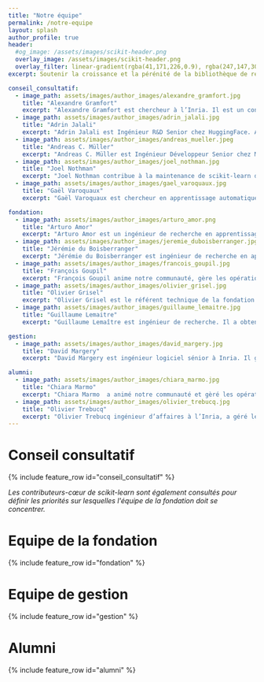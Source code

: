 ```yaml
---
title: "Notre équipe"
permalink: /notre-equipe
layout: splash
author_profile: true
header:
  #og_image: /assets/images/scikit-header.png
  overlay_image: /assets/images/scikit-header.png
  overlay_filter: linear-gradient(rgba(41,171,226,0.9), rgba(247,147,30,0.9))
excerpt: Soutenir la croissance et la pérénité de la bibliothèque de référence du machine learning avec l’aide de nos partenaires.

conseil_consultatif:
  - image_path: assets/images/author_images/alexandre_gramfort.jpg
    title: "Alexandre Gramfort"
    excerpt: "Alexandre Gramfort est chercheur à l’Inria. Il est un contributeur-cœur de scikit-learn depuis 2009. Il est un expert en apprentissage automatique, optimisation et informatique scientifique en Python."
  - image_path: assets/images/author_images/adrin_jalali.jpg
    title: "Adrin Jalali"
    excerpt: "Adrin Jalali est Ingénieur R&D Senior chez HuggingFace. Adrin a une formation en informatique et bioinformatique. Il est un membre actif de la communauté PyData et il contribue à scikit-learn depuis 2018."
  - image_path: assets/images/author_images/andreas_mueller.jpeg
    title: "Andreas C. Müller"
    excerpt: "Andreas C. Müller est Ingénieur Développeur Senior chez Microsoft. Il est l’auteur du livre «Le Machine learning avec Python». Il est contributeur-cœur de scikit-learn depuis 2011."
  - image_path: assets/images/author_images/joel_nothman.jpg
    title: "Joel Nothman"
    excerpt: "Joel Nothman contribue à la maintenance de scikit-learn depuis 2013, durant son doctorat en Traitement Automatique du Langage Naturel à l’Université de Sydney. Actuellement, il travaille en tant que référant technique au Centre Informatique de Sydney comme consultant, ingénieur et enseignant pour améliorer la recherche en science des données à cette même université."
  - image_path: assets/images/author_images/gael_varoquaux.jpg
    title: "Gaël Varoquaux"
    excerpt: "Gaël Varoquaux est chercheur en apprentissage automatique à l’Inria. Il est expert dans les domaines d’optimisation, régularisation et de représentation de données discrètes. Il est un contributeur-cœur de scikit-learn depuis 2009 et contributeur de l’écosystème scientifique Python depuis 2004. Gaël est en charge du pilotage de la fondation."

fondation:
  - image_path: assets/images/author_images/arturo_amor.png
    title: "Arturo Amor"
    excerpt: "Arturo Amor est un ingénieur de recherche en apprentissage automatique. Titulaire d’un doctorat en physique théorique, il est aujourd’hui l’un des principaux contributeurs de scikit-learn et s’attache tout particulièrement à rendre la documentation claire et accessible à tous."
  - image_path: assets/images/author_images/jeremie_duboisberranger.jpg
    title: "Jérémie du Boisberranger"
    excerpt: "Jérémie du Boisberranger est ingénieur de recherche en apprentissage automatique. Il a une formation en physique théorique. Il est contributeur-cœur depuis 2019."
  - image_path: assets/images/author_images/francois_goupil.jpg
    title: "François Goupil"
    excerpt: "François Goupil anime notre communauté, gère les opérations du consortium et la relation avec nos mécènes. Il est ingénieur spécialisé en deep learning et s’est intéressé aux questions de robustesse et de certification. Il est passionné par les dynamiques humaines des projets d’innovation et la beauté de la coopération dans les projets open source."
  - image_path: assets/images/author_images/olivier_grisel.jpg
    title: "Olivier Grisel"
    excerpt: "Olivier Grisel est le référent technique de la fondation. Il est contributeur-cœur de scikit-learn depuis 2010. Il est expert en apprentissage automatique et enseigne l’apprentissage profond à l’École Polytechnique et l’Université Paris Saclay."
  - image_path: assets/images/author_images/guillaume_lemaitre.jpg
    title: "Guillaume Lemaitre"
    excerpt: "Guillaume Lemaître est ingénieur de recherche. Il a obtenu un doctorat en vision par ordinateur et est un contributeur-cœur depuis 2017."

gestion:
  - image_path: assets/images/author_images/david_margery.jpg
    title: "David Margery"
    excerpt: "David Margery est ingénieur logiciel sénior à Inria. Il gère la valorisation du développement logiciel Open Source à Inria (InriaSoft)."

alumni:
  - image_path: assets/images/author_images/chiara_marmo.jpg
    title: "Chiara Marmo"
    excerpt: "Chiara Marmo  a animé notre communauté et gèré les opérations du Consortium. Elle a un doctorat en astronomie et a travaillé en tant qu’ingénieur de recherche en planétologie pendant 15 années avant de rejoindre la fondation. Elle est également investie en science citoyenne et science ouverte."
  - image_path: assets/images/author_images/olivier_trebucq.jpg
    title: "Olivier Trebucq"
    excerpt: "Olivier Trebucq ingénieur d’affaires à l’Inria, a géré les opérations de montage du Consortium. Il continue son activité dans le réseau Inria Alumni."
---
```


# Conseil consultatif

{% include feature_row id="conseil_consultatif" %}

*Les contributeurs-cœur de scikit-learn sont également consultés pour définir les priorités sur lesquelles l'équipe de la fondation doit se concentrer.*

# Equipe de la fondation
{% include feature_row id="fondation" %}

# Equipe de gestion 
{% include feature_row id="gestion" %}

# Alumni
{% include feature_row id="alumni" %}